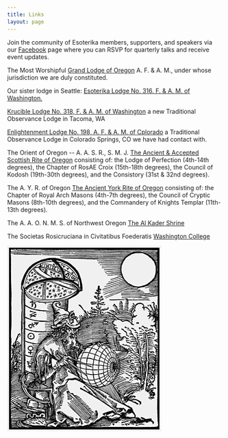 ```yaml
---
title: Links
layout: page
---
```


Join the community of Esoterika members, supporters, and speakers via
our [Facebook](https://www.facebook.com/esoterikalodge.oregon) page
where you can RSVP for quarterly talks and receive event updates.

The Most Worshipful [Grand Lodge of Oregon](http://www.masonic-oregon.com/) A. F. & A. M., under whose jurisdiction we are duly constituted.

Our sister lodge in Seattle: [Esoterika Lodge No. 316. F. & A. M. of Washington.](http://www.esoterikalodge.net/)

[Krucible Lodge No. 318, F. & A. M. of Washington](http://www.kruciblelodge318.org/) a new Traditional Observance Lodge in Tacoma, WA

[Enlightenment Lodge No. 198, A. F. & A. M. of Cplorado](http://www.thesanctumsanctorum.com/enlightenmentlodge/) a Traditional Observance Lodge in Colorado Springs, CO we have had contact with.

The Orient of Oregon -- A. A. S. R., S. M. J. [The Ancient & Accepted Scottish Rite of Oregon](http://www.oregonscottishrite.org/) consisting of: the Lodge of Perfection (4th-14th degrees), the Chapter of RosAE Croix (15th-18th degrees), the Council of Kodosh (19th-30th degrees), and the Consistory (31st & 32nd degrees).

The A. Y. R. of Oregon [The Ancient York Rite of Oregon](http://yorkrite.com/or/) consisting of: the Chapter of Royal Arch Masons (4th-7th degrees), the Council of Cryptic Masons (8th-10th degrees), and the Commandery of Knights Templar (11th-13th degrees).

The A. A. O. N. M. S. of Northwest Oregon [The Al Kader Shrine](http://www.alkadershriners.org/)

The Societas Rosicruciana in Civitatibus Foederatis [Washington College](http://www.sricf-wa.org/)

<div class="center">
    <img src="/images/astronomer.jpg" alt="Renaissance astrologer">
</div>
